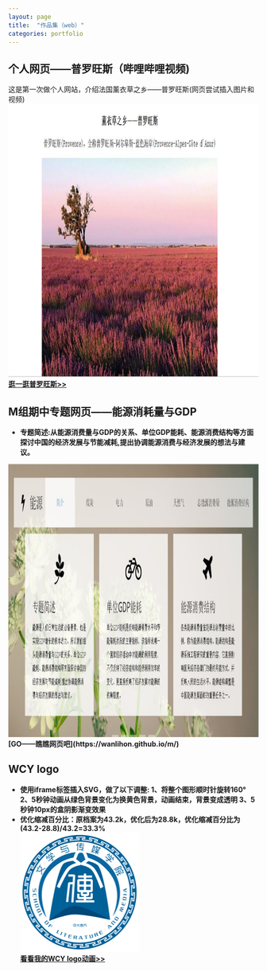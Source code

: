 ```yaml
---
layout: page
title:  "作品集（web）"
categories: portfolio
---
```

## 个人网页——普罗旺斯（哔哩哔哩视频)
这是第一次做个人网站，介绍法国薰衣草之乡——普罗旺斯(网页尝试插入图片和视频)
<br><img src="个人网页——普罗旺斯.jpg" width="900" height="550">
<br><b>[逛一逛普罗旺斯>>](https://winniegjx2.github.io/GJX.github.io/)
 
## M组期中专题网页——能源消耗量与GDP
- 专题简述:从能源消费量与GDP的关系、单位GDP能耗、能源消费结构等方面探讨中国的经济发展与节能减耗,提出协调能源消费与经济发展的想法与建议。
<link rel="stylesheet" href="style.css" type="text/css">
<meta charset="UTF-8">
<img src="M组期中专题.jpg" width="900" height="550">
<br><b>[GO——瞧瞧网页吧](https://wanlihon.github.io/m/)

## WCY logo
- 使用iframe标签插入SVG，做了以下调整:
 1、将整个图形顺时针旋转160°   2、5秒钟动画从绿色背景变化为换黄色背景，动画结束，背景变成透明   3、5秒钟10px的盒阴影渐变效果
- 优化缩减百分比：原档案为43.2k，优化后为28.8k，优化缩减百分比为(43.2-28.8)/43.2=33.3%
<br><img src="wcy_logo.svg" width="240" height="240" >
<br>[看看我的WCY logo动画>>](http://note.youdao.com/)  
   
